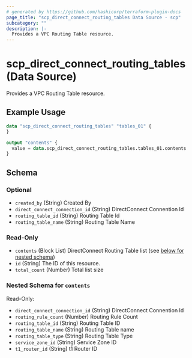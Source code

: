 ```yaml
---
# generated by https://github.com/hashicorp/terraform-plugin-docs
page_title: "scp_direct_connect_routing_tables Data Source - scp"
subcategory: ""
description: |-
  Provides a VPC Routing Table resource.
---
```


# scp_direct_connect_routing_tables (Data Source)

Provides a VPC Routing Table resource.

## Example Usage

```terraform
data "scp_direct_connect_routing_tables" "tables_01" {
}

output "contents" {
  value = data.scp_direct_connect_routing_tables.tables_01.contents
}
```

<!-- schema generated by tfplugindocs -->
## Schema

### Optional

- `created_by` (String) Created By
- `direct_connect_connection_id` (String) DirectConnect Connention Id
- `routing_table_id` (String) Routing Table Id
- `routing_table_name` (String) Routing Table Name

### Read-Only

- `contents` (Block List) DirectConnect Routing Table list (see [below for nested schema](#nestedblock--contents))
- `id` (String) The ID of this resource.
- `total_count` (Number) Total list size

<a id="nestedblock--contents"></a>
### Nested Schema for `contents`

Read-Only:

- `direct_connect_connection_id` (String) DirectConnect Connention Id
- `routing_rule_count` (Number) Routing Rule Count
- `routing_table_id` (String) Routing Table ID
- `routing_table_name` (String) Routing Table name
- `routing_table_type` (String) Routing Table Type
- `service_zone_id` (String) Service Zone ID
- `t1_router_id` (String) t1 Router ID


